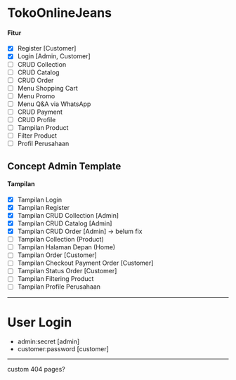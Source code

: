 # TokoOnlineJeans
#### Fitur
- [x] Register [Customer] 
- [x] Login [Admin, Customer]
- [ ] CRUD Collection
- [ ] CRUD Catalog 
- [ ] CRUD Order
- [ ] Menu Shopping Cart
- [ ] Menu Promo 
- [ ] Menu Q&A via WhatsApp
- [ ] CRUD Payment
- [ ] CRUD Profile
- [ ] Tampilan Product
- [ ] Filter Product
- [ ] Profil Perusahaan

## Concept Admin Template
#### Tampilan
 - [x] Tampilan Login
 - [x] Tampilan Register 
 - [x] Tampilan CRUD Collection [Admin]
 - [x] Tampilan CRUD Catalog [Admin]
 - [x] Tampilan CRUD Order [Admin] -> belum fix
 - [ ] Tampilan Collection (Product) 
 - [ ] Tampilan Halaman Depan (Home)
 - [ ] Tampilan Order [Customer]
 - [ ] Tampilan Checkout Payment Order [Customer]
 - [ ] Tampilan Status Order [Customer]
 - [ ] Tampilan Filtering Product
 - [ ] Tampilan Profile Perusahaan 

-------------
# User Login
- admin:secret [admin]
- customer:password [customer]

---
custom 404 pages?
